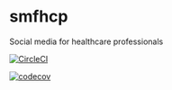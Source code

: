 # smfhcp
Social media for healthcare professionals

[![CircleCI](https://circleci.com/gh/omsitapara23/smfhcp.svg?style=svg)](https://circleci.com/gh/omsitapara23/smfhcp)


[![codecov](https://codecov.io/gh/omsitapara23/smfhcp/branch/master/graph/badge.svg)](https://codecov.io/gh/omsitapara23/smfhcp)


